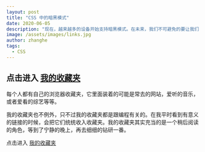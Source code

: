 ```yaml
---
layout: post
title: "CSS 中的暗黑模式"
date: 2020-06-05
description: "现在，越来越多的设备开始支持暗黑模式。在未来，我们不可避免的要让我们的网站也支持它。在本文中，我将向你介绍一些技巧，让你的网站也启用暗黑模式。"
image: /assets/images/links.jpg
author: zhanghe
tags:
  - CSS
---
```


## 点击进入 [我的收藏夹](https://links.zhanghe.cool/)

每个人都有自己的浏览器收藏夹，它里面装着的可能是常去的网站，爱听的音乐，或者爱看的综艺等等。

我的收藏夹也不例外，只不过我的收藏夹都是跟编程有关的。在我平时看到有意义的链接的时候，会把它们统统收入收藏夹。我的收藏夹其实充当的是一个稍后阅读的角色，等到了宁静的晚上，再去细细的钻研一番。

点击进入 [我的收藏夹](https://links.zhanghe.cool/)
